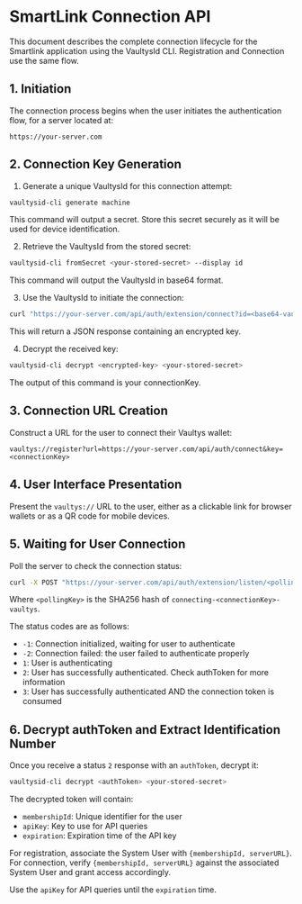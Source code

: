 # SmartLink Connection API

This document describes the complete connection lifecycle for the Smartlink application using the VaultysId CLI. Registration and Connection use the same flow.

## 1. Initiation

The connection process begins when the user initiates the authentication flow, for a server located at:

```
https://your-server.com
```

## 2. Connection Key Generation

1. Generate a unique VaultysId for this connection attempt:

```bash
vaultysid-cli generate machine
```

This command will output a secret. Store this secret securely as it will be used for device identification.

2. Retrieve the VaultysId from the stored secret:

```bash
vaultysid-cli fromSecret <your-stored-secret> --display id
```

This command will output the VaultysId in base64 format.

3. Use the VaultysId to initiate the connection:

```bash
curl "https://your-server.com/api/auth/extension/connect?id=<base64-vaultysid>"
```

This will return a JSON response containing an encrypted key.

4. Decrypt the received key:

```bash
vaultysid-cli decrypt <encrypted-key> <your-stored-secret>
```

The output of this command is your connectionKey.

## 3. Connection URL Creation

Construct a URL for the user to connect their Vaultys wallet:

```
vaultys://register?url=https://your-server.com/api/auth/connect&key=<connectionKey>
```

## 4. User Interface Presentation

Present the `vaultys://` URL to the user, either as a clickable link for browser wallets or as a QR code for mobile devices.

## 5. Waiting for User Connection

Poll the server to check the connection status:

```bash
curl -X POST "https://your-server.com/api/auth/extension/listen/<pollingKey>"
```

Where `<pollingKey>` is the SHA256 hash of `connecting-<connectionKey>-vaultys`.

The status codes are as follows:
- `-1`: Connection initialized, waiting for user to authenticate
- `-2`: Connection failed: the user failed to authenticate properly
- `1`: User is authenticating
- `2`: User has successfully authenticated. Check authToken for more information
- `3`: User has successfully authenticated AND the connection token is consumed

## 6. Decrypt authToken and Extract Identification Number

Once you receive a status `2` response with an `authToken`, decrypt it:

```bash
vaultysid-cli decrypt <authToken> <your-stored-secret>
```

The decrypted token will contain:
- `membershipId`: Unique identifier for the user
- `apiKey`: Key to use for API queries
- `expiration`: Expiration time of the API key

For registration, associate the System User with `{membershipId, serverURL}`.
For connection, verify `{membershipId, serverURL}` against the associated System User and grant access accordingly.

Use the `apiKey` for API queries until the `expiration` time.
